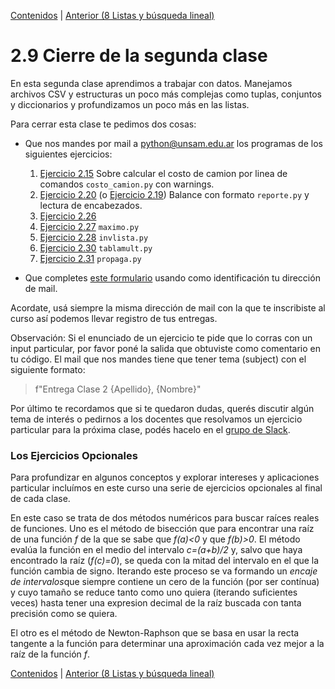 [Contenidos](../Contenidos.md) \| [Anterior (8 Listas y búsqueda lineal)](08_IteradoresLista.md)

# 2.9 Cierre de la segunda clase

En esta segunda clase aprendimos a trabajar con datos. Manejamos archivos CSV y estructuras un poco más complejas como tuplas, conjuntos y diccionarios y profundizamos un poco más en las listas.

Para cerrar esta clase te pedimos dos cosas:
* Que nos mandes por mail a <python@unsam.edu.ar> los programas de los siguientes ejercicios:
    1. [Ejercicio 2.15](../02_Datos/04_Contenedores.md#ejercicio-215-balances) Sobre calcular el costo de camion por linea de comandos `costo_camion.py` con warnings. 
    2. [Ejercicio 2.20](../02_Datos/05_Formato.md#ejercicio-220-un-desafío-de-formato) (o [Ejercicio 2.19](../02_Datos/05_Formato.md#ejercicio-219-agregar-encabezados)) Balance con formato `reporte.py` y lectura de encabezados.
    3. [Ejercicio 2.26](../02_Datos/08_IteradoresLista.md#ejercicio-226-búsquedas-de-un-elemento) 
    4. [Ejercicio 2.27](../02_Datos/08_IteradoresLista.md#ejercicio-227-búsqueda-del-máximo) `maximo.py`
    5. [Ejercicio 2.28](../02_Datos/08_IteradoresLista.md#ejercicio-228-invertir-una-lista) `invlista.py`
    6. [Ejercicio 2.30](../02_Datos/08_IteradoresLista.md#ejercicio-230-tablas-de-multiplicar) `tablamult.py`
    7. [Ejercicio 2.31](../02_Datos/08_IteradoresLista.md#ejercicio-231-propagación) `propaga.py`

* Que completes [este formulario](link) usando como identificación tu dirección de mail.
 

Acordate, usá siempre la misma dirección de mail con la que te inscribiste al curso así podemos llevar registro de tus entregas.

Observación: Si el enunciado de un ejercicio te pide que lo corras con un input particular, por favor poné la salida que obtuviste como comentario en tu código. El mail que nos mandes tiene que tener tema (subject) con el siguiente formato: 
> f"Entrega Clase 2 {Apellido}, {Nombre}" 

Por último te recordamos que si te quedaron dudas, querés discutir algún tema de interés o pedirnos a los docentes que resolvamos un ejercicio particular para la próxima clase, podés hacelo en el [grupo de Slack](../Slack.md).

### Los Ejercicios Opcionales

Para profundizar en algunos conceptos y explorar intereses y aplicaciones particular incluímos en este curso una serie de ejercicios opcionales al final de cada clase.

En este caso se trata de dos métodos numéricos para buscar raíces reales de funciones. Uno es el método de bisección que para encontrar una raíz de una función *f* de la que se sabe que *f(a)<0* y que *f(b)>0*. El método evalúa la función en el medio del intervalo *c=(a+b)/2* y, salvo que haya encontrado la raíz (*f(c)=0*), se queda con la mitad del intervalo en el que la función cambia de signo. Iterando este proceso se va formando un *encaje de intervalos*que siempre contiene un cero de la función (por ser contínua) y cuyo tamaño se reduce tanto como uno quiera (iterando suficientes veces) hasta tener una expresion decimal de la raíz buscada con tanta precisión como se quiera.

El otro es el método de Newton-Raphson que se basa en usar la recta tangente a la función para determinar una aproximación cada vez mejor a la raíz de la función *f*.

[Contenidos](../Contenidos.md) \| [Anterior (8 Listas y búsqueda lineal)](08_IteradoresLista.md)

